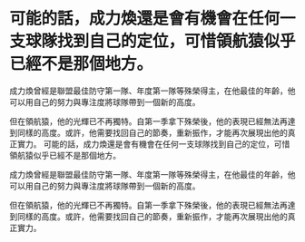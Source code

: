 #  可能的話，成力煥還是會有機會在任何一支球隊找到自己的定位，可惜領航猿似乎已經不是那個地方。

 成力煥曾經是聯盟最佳防守第一隊、年度第一隊等殊榮得主，在他最佳的年齡，他可以用自己的努力與專注度將球隊帶到一個新的高度。

 但在領航猿，他的光輝已不再獨特。自第一季拿下殊榮後，他的表現已經無法再達到同樣的高度。或許，他需要找回自己的節奏，重新振作，才能再次展現出他的真正實力。 
  可能的話，成力煥還是會有機會在任何一支球隊找到自己的定位，可惜領航猿似乎已經不是那個地方。

 成力煥曾經是聯盟最佳防守第一隊、年度第一隊等殊榮得主，在他最佳的年齡，他可以用自己的努力與專注度將球隊帶到一個新的高度。

 但在領航猿，他的光輝已不再獨特。自第一季拿下殊榮後，他的表現已經無法再達到同樣的高度。或許，他需要找回自己的節奏，重新振作，才能再次展現出他的真正實力。